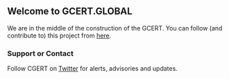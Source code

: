 ## Welcome to GCERT.GLOBAL

We are in the middle of the construction of the GCERT.
You can follow (and contribute to) this project from [here](https://github.com/GDI-foundation/GDI.foundation/projects/4).

### Support or Contact
Follow CGERT on [Twitter](https://twitter.com/GDI_CERT) for alerts, advisories and updates.

